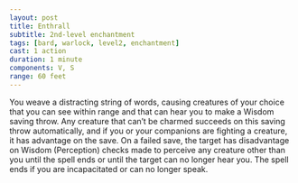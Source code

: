 ```yaml
---
layout: post
title: Enthrall
subtitle: 2nd-level enchantment
tags: [bard, warlock, level2, enchantment]
cast: 1 action
duration: 1 minute
components: V, S
range: 60 feet
---
```

You weave a distracting string of words, causing creatures of your choice that you can see within range and that can hear you to make a Wisdom saving throw. Any creature that can’t be charmed succeeds on this saving throw automatically, and if you or your companions are fighting a creature, it has advantage on the save. On a failed save, the target has disadvantage on Wisdom (Perception) checks made to perceive any creature other than you until the spell ends or until the target can no longer hear you. The spell ends if you are incapacitated or can no longer speak.